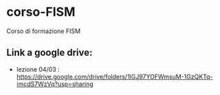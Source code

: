 # corso-FISM
Corso di formazione FISM

## Link a google drive: 
- lezione 04/03 : https://drive.google.com/drive/folders/1lGJ97YOFWmsuM-1GzQKTq-imcdS7WzVq?usp=sharing
